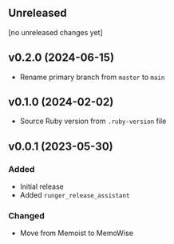 ## Unreleased
[no unreleased changes yet]

## v0.2.0 (2024-06-15)
- Rename primary branch from `master` to `main`

## v0.1.0 (2024-02-02)
- Source Ruby version from `.ruby-version` file

## v0.0.1 (2023-05-30)
### Added
- Initial release
- Added `runger_release_assistant`

### Changed
- Move from Memoist to MemoWise
